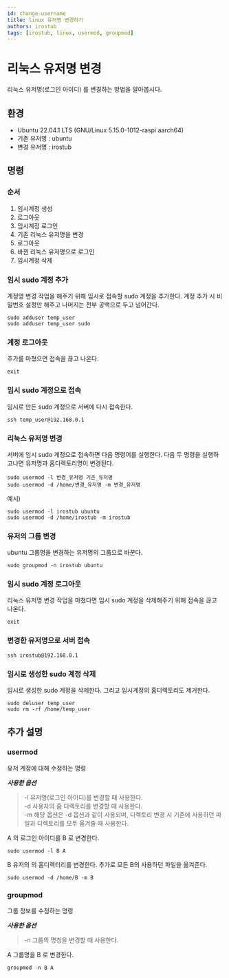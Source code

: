 ```yaml
---
id: change-username
title: linux 유저명 변경하기
authors: irostub
tags: [irostub, linux, usermod, groupmod]
---
```


# 리눅스 유저명 변경
리눅스 유저명(로그인 아이디) 를 변경하는 방법을 알아봅시다.
## 환경
- Ubuntu 22.04.1 LTS (GNU/Linux 5.15.0-1012-raspi aarch64)
- 기존 유저명 : ubuntu
- 변경 유저명 : irostub

## 명령
### 순서
1. 임시계정 생성
2. 로그아웃
3. 임시계정 로그인
4. 기존 리눅스 유저명을 변경
5. 로그아웃
6. 바뀐 리눅스 유저명으로 로그인 
7. 임시계정 삭제

### 임시 sudo 계정 추가
계정명 변경 작업을 해주기 위해 임시로 접속할 sudo 계정을 추가한다.
계정 추가 시 비밀번호 설정만 해주고 나머지는 전부 공백으로 두고 넘어간다.
```shell
sudo adduser temp_user
sudo adduser temp_user sudo
```

### 계정 로그아웃
추가를 마쳤으면 접속을 끊고 나온다.
```shell
exit
```

### 임시 sudo 계정으로 접속
임시로 만든 sudo 계정으로 서버에 다시 접속한다.  
```shell
ssh temp_user@192.168.0.1
```

### 리눅스 유저명 변경
서버에 임시 sudo 계정으로 접속하면 다음 명령어를 실행한다. 다음 두 명령을 실행하고나면 유저명과 홈디렉토리명이 변경된다.
```shell
sudo usermod -l 변경_유저명 기존_유저명
sudo usermod -d /home/변경_유저명 -m 변경_유저명
```
예시)
```shell
sudo usermod -l irostub ubuntu
sudo usermod -d /home/irostub -m irostub
```

### 유저의 그룹 변경
ubuntu 그룹명을 변경하는 유저명의 그룹으로 바꾼다.
```shell
sudo groupmod -n irostub ubuntu
```

### 임시 sudo 계정 로그아웃
리눅스 유저명 변경 작업을 마쳤다면 임시 sudo 계정을 삭제해주기 위해 접속을 끊고 나온다.
```shell
exit
```

### 변경한 유저명으로 서버 접속
```shell
ssh irostub@192.168.0.1
```

### 임시로 생성한 sudo 계정 삭제
임시로 생성한 sudo 계정을 삭제한다. 그리고 임시계정의 홈디렉토리도 제거한다.
```shell
sudo deluser temp_user
sudo rm -rf /home/temp_user
```

## 추가 설명
### usermod
유저 계정에 대해 수정하는 명령

***사용한 옵션***
> -l  유저명(로그인 아이디)를 변경할 때 사용한다.  
> -d  사용자의 홈 디렉토리를 변경할 때 사용한다.  
> -m  해당 옵션은 -d 옵션과 같이 사용되며, 디렉토리 변경 시 기존에 사용하던 파일과 디렉토리를 모두 옮겨줄 때 사용한다.

A 의 로그인 아이디를 B 로 변경한다.
```shell
sudo usermod -l B A
```

B 유저의 의 홈디렉터리를 변경한다. 추가로 모든 B의 사용하던 파일을 옮겨준다.
```shell
sudo usermod -d /home/B -m B
```
### groupmod
그룹 정보를 수정하는 명령

***사용한 옵션***
> -n 그룹의 명칭을 변경할 때 사용한다.

A 그룹명을 B 로 변경한다.

```shell
groupmod -n B A
```